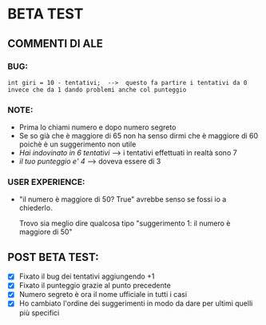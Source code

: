 
# BETA TEST

## COMMENTI DI ALE


### BUG:

	int giri = 10 - tentativi;  -->  questo fa partire i tentativi da 0 invece che da 1 dando problemi anche col punteggio


### NOTE:

 - Prima lo chiami numero e dopo numero segreto
 - Se so già che è maggiore di 65 non ha senso dirmi che è maggiore di 60 poichè è un suggerimento non utile
 - _Hai indovinato in 6 tentativi_ --> i tentativi effettuati in realtà sono 7
 - _il tuo punteggio e' 4_ --> doveva essere di 3


### USER EXPERIENCE:

- "il numero è maggiore di 50? True" avrebbe senso se fossi io a chiederlo. 

   Trovo sia meglio dire qualcosa tipo "suggerimento 1: il numero è maggiore di 50"


## POST BETA TEST:

- [x] Fixato il bug dei tentativi aggiungendo +1
- [x] Fixato il punteggio grazie al punto precedente
- [x] Numero segreto è ora il nome ufficiale in tutti i casi
- [x] Ho cambiato l'ordine dei suggerimenti in modo da dare per ultimi quelli più specifici
